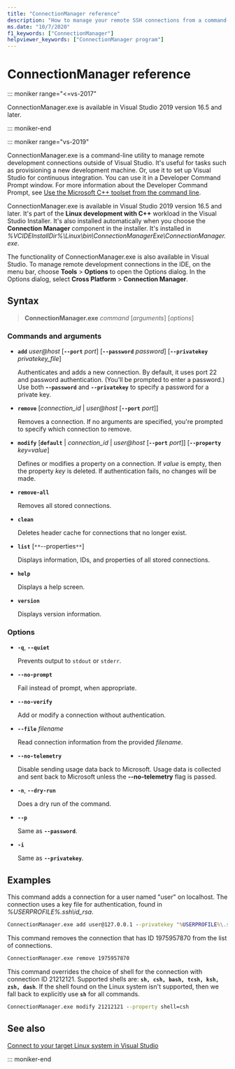 ```yaml
---
title: "ConnectionManager reference"
description: "How to manage your remote SSH connections from a command-line tool."
ms.date: "10/7/2020"
f1_keywords: ["ConnectionManager"]
helpviewer_keywords: ["ConnectionManager program"]
---
```

# ConnectionManager reference

::: moniker range="<=vs-2017"

ConnectionManager.exe is available in Visual Studio 2019 version 16.5 and later.

::: moniker-end

::: moniker range="vs-2019"

ConnectionManager.exe is a command-line utility to manage remote development connections outside of Visual Studio. It's useful for tasks such as provisioning a new development machine. Or, use it to set up Visual Studio for continuous integration. You can use it in a Developer Command Prompt window. For more information about the Developer Command Prompt, see [Use the Microsoft C++ toolset from the command line](../build/building-on-the-command-line.md).

ConnectionManager.exe is available in Visual Studio 2019 version 16.5 and later. It's part of the **Linux development with C++** workload in the Visual Studio Installer. It's also installed automatically when you choose the **Connection Manager** component in the installer. It's installed in *%VCIDEInstallDir%\\Linux\\bin\\ConnectionManagerExe\\ConnectionManager.exe*.

The functionality of ConnectionManager.exe is also available in Visual Studio. To manage remote development connections in the IDE, on the menu bar, choose **Tools** > **Options** to open the Options dialog. In the Options dialog, select **Cross Platform** > **Connection Manager**.

## Syntax

> **ConnectionManager.exe** *command* \[*arguments*] \[*options*]

### Commands and arguments

- **`add`** *user\@host* \[**`--port`** *port*] \[**`--password`** *password*] \[**`--privatekey`** *privatekey_file*]

  Authenticates and adds a new connection. By default, it uses port 22 and password authentication. (You'll be prompted to enter a password.) Use both **-`-password`** and **`--privatekey`** to specify a password for a private key.

- **`remove`** \[*connection_id* \| *user\@host* \[**`--port`** *port*]]

  Removes a connection. If no arguments are specified, you're prompted to specify which connection to remove.
  
- **`modify`** \[**`default`** \| *connection_id* \| *user\@host* \[**`--port`** *port*]] \[**`--property`** *key=value*]

  Defines or modifies a property on a connection. If *value* is empty, then the property *key* is deleted. If authentication fails, no changes will be made.

- **`remove-all`**

  Removes all stored connections.
  
- **`clean`**

  Deletes header cache for connections that no longer exist. 

- **`list`** \[`**`--properties`**`]

  Displays information, IDs, and properties of all stored connections. 

- **`help`**

  Displays a help screen.

- **`version`**

  Displays version information.

### Options

- **`-q`**, **`--quiet`**

  Prevents output to `stdout` or `stderr`.

- **`--no-prompt`**

  Fail instead of prompt, when appropriate.

- **`--no-verify`**

  Add or modify a connection without authentication.

- **`--file`** *filename*

  Read connection information from the provided *filename*.

- **`--no-telemetry`**

  Disable sending usage data back to Microsoft. Usage data is collected and sent back to Microsoft unless the **--no-telemetry** flag is passed.  

- **`-n`**, **`--dry-run`**

  Does a dry run of the command.
 
- **`--p`**

  Same as **`--password`**.

- **`-i`**

  Same as **`--privatekey`**.

## Examples

This command adds a connection for a user named "user" on localhost. The connection uses a key file for authentication, found in *%USERPROFILE%\.ssh\id_rsa*.

```cmd
ConnectionManager.exe add user@127.0.0.1 --privatekey "%USERPROFILE%\.ssh\id_rsa"
```

This command removes the connection that has ID 1975957870 from the list of connections.

```cmd
ConnectionManager.exe remove 1975957870
```

This command overrides the choice of shell for the connection with connection ID 21212121. Supported shells are: **`sh, csh, bash, tcsh, ksh, zsh, dash`**. If the shell found on the Linux system isn't supported, then we fall back to explicitly use **`sh`** for all commands.

```cmd
ConnectionManager.exe modify 21212121 --property shell=csh
```

## See also

[Connect to your target Linux system in Visual Studio](connect-to-your-remote-linux-computer.md)

::: moniker-end
